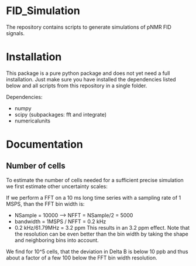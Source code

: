 # FID_Simulation
The repository contains scripts to generate simulations of pNMR FID signals.

# Installation

This package is a pure python package and does not yet need a full installation.
Just make sure you have installed the dependencies listed below and all scripts
from this repository in a single folder.

Dependencies:
* numpy
* scipy (subpackages: fft and integrate)
* numericalunits

# Documentation

## Number of cells

To estimate the number of cells needed for a sufficient precise simulation we
first estimate other uncertainty scales:

If we perform a FFT on a 10 ms long time series with a sampling rate of 1 MSPS,
than the FFT bin width is:
* NSample = 10000 --> NFFT = NSample/2 = 5000
* bandwidth = 1MSPS / NFFT = 0.2 kHz
* 0.2 kHz/61.79MHz = 3.2 ppm
This results in an 3.2 ppm effect. Note that the resolution can be even better
than the bin width by taking the shape and neighboring bins into account.

We find for 10^5 cells, that the deviation in Delta B is below 10 ppb and thus
about a factor of a few 100 below the FFT bin width resolution.

